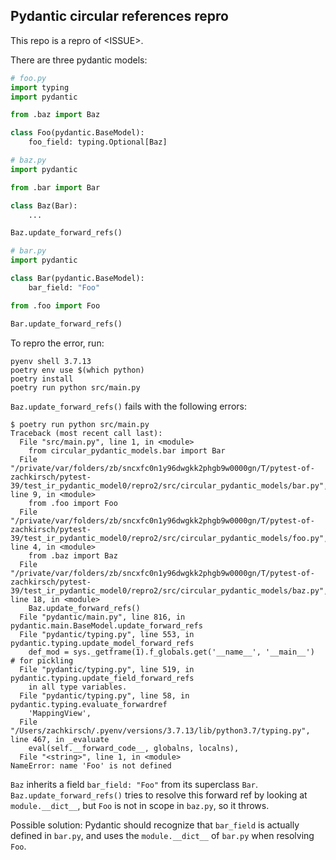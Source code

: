 ## Pydantic circular references repro

This repo is a repro of \<ISSUE\>. 

There are three pydantic models:

```python
# foo.py
import typing
import pydantic

from .baz import Baz

class Foo(pydantic.BaseModel):
    foo_field: typing.Optional[Baz]
```

```python
# baz.py
import pydantic

from .bar import Bar 

class Baz(Bar):
    ...

Baz.update_forward_refs()
```

```python
# bar.py
import pydantic

class Bar(pydantic.BaseModel):
    bar_field: "Foo"

from .foo import Foo

Bar.update_forward_refs()
```

To repro the error, run:
```
pyenv shell 3.7.13
poetry env use $(which python)
poetry install
poetry run python src/main.py
```

`Baz.update_forward_refs()` fails with the following errors:

```
$ poetry run python src/main.py
Traceback (most recent call last):
  File "src/main.py", line 1, in <module>
    from circular_pydantic_models.bar import Bar
  File "/private/var/folders/zb/sncxfc0n1y96dwgkk2phgb9w0000gn/T/pytest-of-zachkirsch/pytest-39/test_ir_pydantic_model0/repro2/src/circular_pydantic_models/bar.py", line 9, in <module>
    from .foo import Foo
  File "/private/var/folders/zb/sncxfc0n1y96dwgkk2phgb9w0000gn/T/pytest-of-zachkirsch/pytest-39/test_ir_pydantic_model0/repro2/src/circular_pydantic_models/foo.py", line 4, in <module>
    from .baz import Baz
  File "/private/var/folders/zb/sncxfc0n1y96dwgkk2phgb9w0000gn/T/pytest-of-zachkirsch/pytest-39/test_ir_pydantic_model0/repro2/src/circular_pydantic_models/baz.py", line 18, in <module>
    Baz.update_forward_refs()
  File "pydantic/main.py", line 816, in pydantic.main.BaseModel.update_forward_refs
  File "pydantic/typing.py", line 553, in pydantic.typing.update_model_forward_refs
    def_mod = sys._getframe(1).f_globals.get('__name__', '__main__')  # for pickling
  File "pydantic/typing.py", line 519, in pydantic.typing.update_field_forward_refs
    in all type variables.
  File "pydantic/typing.py", line 58, in pydantic.typing.evaluate_forwardref
    'MappingView',
  File "/Users/zachkirsch/.pyenv/versions/3.7.13/lib/python3.7/typing.py", line 467, in _evaluate
    eval(self.__forward_code__, globalns, localns),
  File "<string>", line 1, in <module>
NameError: name 'Foo' is not defined
```

`Baz` inherits a field `bar_field: "Foo"` from its superclass `Bar`.
`Baz.update_forward_refs()` tries to resolve this forward ref by looking at
`module.__dict__`, but `Foo` is not in scope in `baz.py`, so it throws.

Possible solution: Pydantic should recognize that `bar_field` is actually defined
in `bar.py`, and uses the `module.__dict__` of `bar.py` when resolving `Foo`.